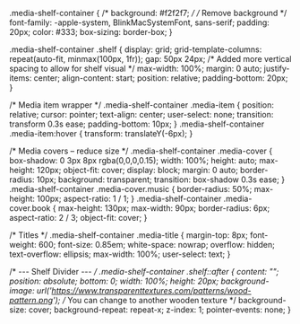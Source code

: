 .media-shelf-container {
  /* background: #f2f2f7; */ /* Remove background */
  font-family: -apple-system, BlinkMacSystemFont, sans-serif;
  padding: 20px;
  color: #333;
  box-sizing: border-box;
}

.media-shelf-container .shelf {
  display: grid;
  grid-template-columns: repeat(auto-fit, minmax(100px, 1fr));
  gap: 50px 24px; /* Added more vertical spacing to allow for shelf visual */
  max-width: 100%;
  margin: 0 auto;
  justify-items: center;
  align-content: start;
  position: relative;
  padding-bottom: 20px;
}

/* Media item wrapper */
.media-shelf-container .media-item {
  position: relative;
  cursor: pointer;
  text-align: center;
  user-select: none;
  transition: transform 0.3s ease;
  padding-bottom: 10px;
}
.media-shelf-container .media-item:hover {
  transform: translateY(-6px);
}

/* Media covers – reduce size */
.media-shelf-container .media-cover {
  box-shadow: 0 3px 8px rgba(0,0,0,0.15);
  width: 100%;
  height: auto;
  max-height: 120px;
  object-fit: cover;
  display: block;
  margin: 0 auto;
  border-radius: 10px;
  background: transparent;
  transition: box-shadow 0.3s ease;
}
.media-shelf-container .media-cover.music {
  border-radius: 50%;
  max-height: 100px;
  aspect-ratio: 1 / 1;
}
.media-shelf-container .media-cover.book {
  max-height: 130px;
  max-width: 90px;
  border-radius: 6px;
  aspect-ratio: 2 / 3;
  object-fit: cover;
}

/* Titles */
.media-shelf-container .media-title {
  margin-top: 8px;
  font-weight: 600;
  font-size: 0.85em;
  white-space: nowrap;
  overflow: hidden;
  text-overflow: ellipsis;
  max-width: 100%;
  user-select: text;
}

/* --- Shelf Divider --- */
.media-shelf-container .shelf::after {
  content: "";
  position: absolute;
  bottom: 0;
  width: 100%;
  height: 20px;
  background-image: url('https://www.transparenttextures.com/patterns/wood-pattern.png'); /* You can change to another wooden texture */
  background-size: cover;
  background-repeat: repeat-x;
  z-index: 1;
  pointer-events: none;
}
